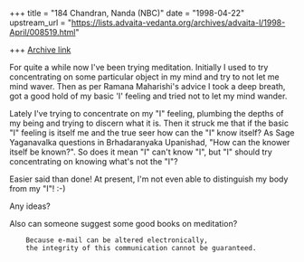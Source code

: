 +++
title = "184 Chandran, Nanda (NBC)"
date = "1998-04-22"
upstream_url = "https://lists.advaita-vedanta.org/archives/advaita-l/1998-April/008519.html"

+++
[Archive link](https://lists.advaita-vedanta.org/archives/advaita-l/1998-April/008519.html)

For quite a while now I've been trying meditation. Initially I used to
try concentrating on some particular object in my mind and try to not
let me mind waver. Then as per Ramana Maharishi's advice I took a deep
breath, got a good hold of my basic 'I' feeling and tried not to let my
mind wander.

Lately I've trying to concentrate on my "I" feeling, plumbing the depths
of my being and trying to discern what it is. Then it struck me that if
the basic "I" feeling is itself me and the true seer how can the "I"
know itself? As Sage Yaganavalka questions in  Brhadaranyaka Upanishad,
"How can the knower itself be known?". So  does it mean "I" can't know
"I", but "I" should try concentrating on knowing what's not the "I"?

Easier said than done! At present, I'm not even able to distinguish my
body from my "I"! :-)

Any ideas?

Also can someone suggest some good books on meditation?

        Because e-mail can be altered electronically,
        the integrity of this communication cannot be guaranteed.

